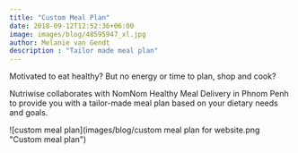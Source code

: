 ```yaml
---
title: "Custom Meal Plan"
date: 2018-09-12T12:52:36+06:00
image: images/blog/48595947_xl.jpg
author: Melanie van Gendt
description : "Tailor made meal plan"
---
```


Motivated to eat healthy? But no energy or time to plan, shop and cook? 

Nutriwise collaborates with NomNom Healthy Meal Delivery in Phnom Penh to provide you with a tailor-made meal plan based on your dietary needs and goals.

![custom meal plan](images/blog/custom meal plan for website.png "Custom meal plan")
